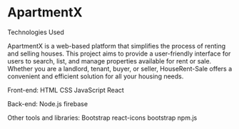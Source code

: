 # ApartmentX

Technologies Used

ApartmentX is a web-based platform that simplifies the process of renting and selling houses. This project aims to provide a user-friendly interface for users to search, list, and manage properties available for rent or sale. Whether you are a landlord, tenant, buyer, or seller, HouseRent-Sale offers a convenient and efficient solution for all your housing needs.


Front-end:
HTML
CSS
JavaScript
React

Back-end:
Node.js
firebase

Other tools and libraries:
Bootstrap
react-icons
bootstrap
npm.js
